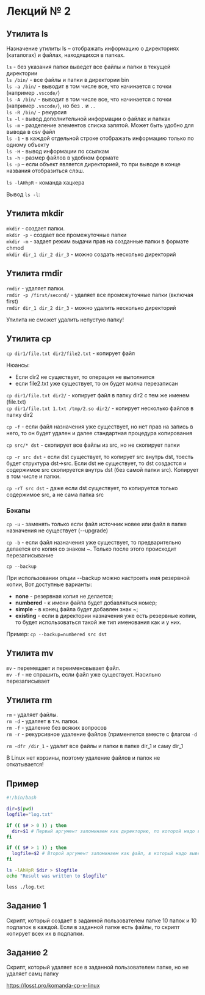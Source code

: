 # Лекций № 2

## Утилита ls

Назначение утилиты ls – отображать информацию о директориях (каталогах) и файлах, находящихся в папках.

`ls` - без указания папки выведет все файлы и папки в текущей директории  
`ls /bin/` - все файлы и папки в директории bin  
`ls -a /bin/` - выводит в том числе все, что начинается с точки (например `.vscode/`)  
`ls -A /bin/` - выводит в том числе все, что начинается с точки (например `.vscode/`), но без `.` и `..`  
`ls -R /bin/` - рекурсия  
`ls -l` - вывод дополнительной информации о файлах и папках  
`ls -m` - разделение элементов списка запятой. Может быть удобно для вывода в csv файл  
`ls -1` - в каждой отдельной строке отображать информацию только по одному объекту  
`ls -H` - вывод информации по ссылкам  
`ls -h` - размер файлов в удобном формате  
`ls -р` – если объект является директорией, то при выводе в конце названия отобразиться слэш.

`ls -lAHhpR` - команда хацкера

Вывод `ls -l`:

## Утилита mkdir

`mkdir` - создает папки.  
`mkdir -p` - создает все промежуточные папки  
`mkdir -m` - задает режим выдачи прав на созданные папки в формате chmod  
`mkdir dir_1 dir_2 dir_3` - можно создать несколько директорий

## Утилита rmdir

`rmdir` - удаляет папки.  
`rmdir -p /first/second/` - удаляет все промежуточные папки (включая first)  
`rmdir dir_1 dir_2 dir_3` - можно удалить несколько директорий

Утилита не сможет удалить непустую папку!

## Утилита cp

`cp dir1/file.txt dir2/file2.txt` - копирует файл

Нюансы:
- Если dir2 не существует, то операция не выполнится
- если file2.txt уже существует, то он будет молча перезаписан

`cp dir1/file.txt dir2/` - копирует файл в папку dir2 с тем же именем (file.txt)  
`cp dir1/file.txt 1.txt /tmp/2.so dir2/` - копирует несколько файлов в папку dir2

`cp -f` - если файл назначения уже существует, но нет прав на запись в него, то он будет удален и далее стандартная процедура копирования

`cp src/* dst` - скопирует все файлы из src, но не скопирует папки

`cp -r src dst` - если dst существует, то копирует src внутрь dst, тоесть будет структура dst->src. Если dst не существует, то dst создастся и содержимое src скопируется внутрь dst (без самой папки src). Копирует в том числе и папки.

`cp -rT src dst` - даже если dst существует, то копируется только содержимое src, а не сама папка src

### Бэкапы

`cp -u` - заменять только если файл источник новее или файл в папке назначения не существует (--upgrade)

`cp -b` - если файл назначения уже существует, то предварительно делается его копия со знаком ~. Только после этого происходит перезаписывание

`cp --backup`

При использовании опции --backup можно настроить имя резервной копии, Вот доступные варианты:

- **none** - резервная копия не делается;
- **numbered** - к имени файла будет добавляться номер;
- **simple** - в конец файла будет добавлен знак ~;
- **existing** - если в директории назначения уже есть резервные копии, то будет использоваться такой же тип именования как и у них.

Пример:
`cp --backup=numbered src dst`

## Утилита mv

`mv` - перемещает и переименовывает файл.  
`mv -f` - не спрашить, если файл уже существует. Насильно перезаписывает  

## Утилита rm

`rm` - удаляет файлы.    
`rm -d` - удаляет в т.ч. папки.  
`rm -f` - удаление без всяких вопросов  
`rm -r` - рекурсивное удаление файлов (применяется вместе с флагом `-d`

`rm -dfr /dir_1` - удалит все файлы и папки в папке dir_1 и саму dir_1

В Linux нет корзины, поэтому удаление файлов и папок не откатывается!

## Пример

```bash
#!/bin/bash

dir=$(pwd)
logfile="log.txt"

if (( $# > 0 )) ; then
  dir=$1 # Первый аргумент запоминаем как директорию, по которой надо вывести информацию
fi

if (( $# > 1 )) ; then
  logfile=$2 # Второй аргумент запоминаем как файл, в который надо вывести информацию
fi

ls -lAhHpR $dir > $logfile
echo "Result was written to $logfile"
```

`less ./log.txt`

## Задание 1

Скрипт, который создает в заданной пользователем папке 10 папок и 10 подпапок в каждой. Если в заданной папке есть файлы, то скрипт копирует всех их в подпапки. 

## Задание 2

Скрипт, который удаляет все в заданной пользователем папке, но не удаляет самц папку


https://losst.pro/komanda-cp-v-linux
